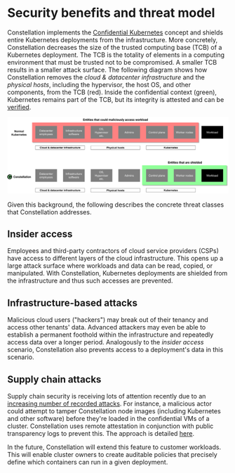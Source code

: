 # Security benefits and threat model

Constellation implements the [Confidential Kubernetes](confidential-kubernetes.md) concept and shields entire Kubernetes deployments from the infrastructure. More concretely, Constellation decreases the size of the trusted computing base (TCB) of a Kubernetes deployment. The TCB is the totality of elements in a computing environment that must be trusted not to be compromised. A smaller TCB results in a smaller attack surface. The following diagram shows how Constellation removes the *cloud & datacenter infrastructure* and the *physical hosts*, including the hypervisor, the host OS, and other components, from the TCB (red). Inside the confidential context (green), Kubernetes remains part of the TCB, but its integrity is attested and can be [verified](../workflows/verify.md).

![TCB comparison](../_media/tcb.svg)

Given this background, the following describes the concrete threat classes that Constellation addresses.

## Insider access

Employees and third-party contractors of cloud service providers (CSPs) have access to different layers of the cloud infrastructure.
This opens up a large attack surface where workloads and data can be read, copied, or manipulated. With Constellation, Kubernetes deployments are shielded from the infrastructure and thus such accesses are prevented.

## Infrastructure-based attacks

Malicious cloud users ("hackers") may break out of their tenancy and access other tenants' data. Advanced attackers may even be able to establish a permanent foothold within the infrastructure and repeatedly access data over a longer period. Analogously to the *insider access* scenario, Constellation also prevents access to a deployment's data in this scenario.

## Supply chain attacks

Supply chain security is receiving lots of attention recently due to an [increasing number of recorded attacks](https://www.enisa.europa.eu/news/enisa-news/understanding-the-increase-in-supply-chain-security-attacks). For instance, a malicious actor could attempt to tamper Constellation node images (including Kubernetes and other software) before they're loaded in the confidential VMs of a cluster. Constellation uses remote attestation in conjunction with public transparency logs to prevent this. The approach is detailed [here](../architecture/attestation.md). 

In the future, Constellation will extend this feature to customer workloads. This will enable cluster owners to create auditable policies that precisely define which containers can run in a given deployment.
